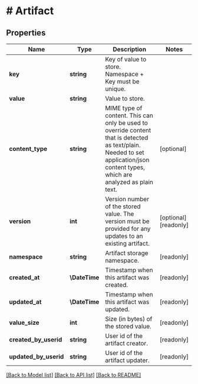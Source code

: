 # # Artifact

## Properties

Name | Type | Description | Notes
------------ | ------------- | ------------- | -------------
**key** | **string** | Key of value to store. Namespace + Key must be unique. |
**value** | **string** | Value to store. |
**content_type** | **string** | MIME type of content. This can only be used to override content that is detected as text/plain. Needed to set application/json content types, which are analyzed as plain text. | [optional]
**version** | **int** | Version number of the stored value. The version must be provided for any updates to an existing artifact. | [optional] [readonly]
**namespace** | **string** | Artifact storage namespace. | [readonly]
**created_at** | **\DateTime** | Timestamp when this artifact was created. | [readonly]
**updated_at** | **\DateTime** | Timestamp when this artifact was updated. | [readonly]
**value_size** | **int** | Size (in bytes) of the stored value. | [readonly]
**created_by_userid** | **string** | User id of the artifact creator. | [readonly]
**updated_by_userid** | **string** | User id of the artifact updater. | [readonly]

[[Back to Model list]](../../README.md#models) [[Back to API list]](../../README.md#endpoints) [[Back to README]](../../README.md)
